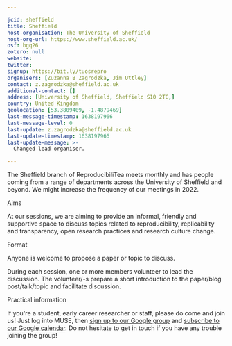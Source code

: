 ```yaml
---

jcid: sheffield
title: Sheffield
host-organisation: The University of Sheffield
host-org-url: https://www.sheffield.ac.uk/
osf: hgq26
zotero: null
website: 
twitter: 
signup: https://bit.ly/tuosrepro
organisers: [Zuzanna B Zagrodzka, Jim Uttley]
contact: z.zagrodzka@sheffield.ac.uk
additional-contact: []
address: [University of Sheffield, Sheffield S10 2TG,]
country: United Kingdom
geolocation: [53.3809409, -1.4879469]
last-message-timestamp: 1638197966
last-message-level: 0
last-update: z.zagrodzka@sheffield.ac.uk
last-update-timestamp: 1638197966
last-update-message: >-
  Changed lead organiser. 

---
```


The Sheffield branch of ReproducibiliTea meets monthly and has people coming from a range of departments across the University of Sheffield and beyond.
We might increase the frequency of our meetings in 2022.

Aims

At our sessions, we are aiming to provide an informal, friendly and supportive space to discuss topics related to reproducibility, replicability and transparency, open research practices and research culture change.

Format

Anyone is welcome to propose a paper or topic to discuss. 

During each session, one or more members volunteer to lead the discussion. The volunteer/-s prepare a short introduction to the paper/blog post/talk/topic and facilitate discussion. 


Practical information

If you're a student, early career researcher or staff, please do come and join us!  Just log into MUSE, then [sign up to our Google group](https://bit.ly/tuosrepro) and [subscribe to our Google calendar](https://calendar.google.com/calendar/u/0?cid=Y19jcmJkYm8wbHVwNXJmZDlnam90aHN2MWRxMEBncm91cC5jYWxlbmRhci5nb29nbGUuY29t).
Do not hesitate to get in touch if you have any trouble joining the group!
